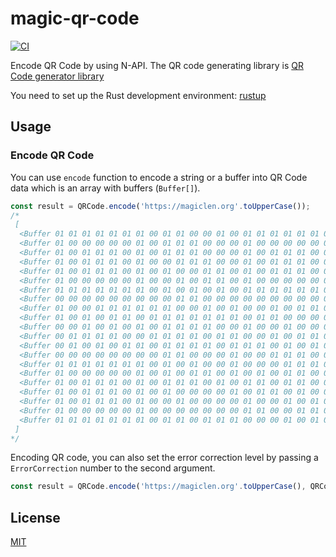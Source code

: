 magic-qr-code
=================================

[![CI](https://github.com/magiclen/node-qr-code/actions/workflows/ci.yml/badge.svg)](https://github.com/magiclen/node-qr-code/actions/workflows/ci.yml)

Encode QR Code by using N-API. The QR code generating library is [QR Code generator library](https://www.nayuki.io/page/qr-code-generator-library "QR Code generator library")

You need to set up the Rust development environment: [rustup](https://rustup.rs/)

## Usage

### Encode QR Code

You can use `encode` function to encode a string or a buffer into QR Code data which is an array with buffers (`Buffer[]`).

```javascript
const result = QRCode.encode('https://magiclen.org'.toUpperCase());
/*
 [
  <Buffer 01 01 01 01 01 01 01 00 01 01 00 00 01 00 01 01 01 01 01 01 01>,
  <Buffer 01 00 00 00 00 00 01 00 01 01 01 00 00 00 01 00 00 00 00 00 01>,
  <Buffer 01 00 01 01 01 00 01 00 01 01 01 00 00 00 01 00 01 01 01 00 01>,
  <Buffer 01 00 01 01 01 00 01 00 00 01 01 01 00 00 01 00 01 01 01 00 01>,
  <Buffer 01 00 01 01 01 00 01 00 01 00 00 01 01 00 01 00 01 01 01 00 01>,
  <Buffer 01 00 00 00 00 00 01 00 00 01 00 01 01 00 01 00 00 00 00 00 01>,
  <Buffer 01 01 01 01 01 01 01 00 01 00 01 00 01 00 01 01 01 01 01 01 01>,
  <Buffer 00 00 00 00 00 00 00 00 00 01 01 00 00 00 00 00 00 00 00 00 00>,
  <Buffer 01 00 00 01 01 01 01 01 01 00 00 01 00 01 00 00 01 00 01 01 01>,
  <Buffer 01 00 01 00 01 01 00 01 01 01 01 01 01 01 00 01 01 00 00 00 00>,
  <Buffer 00 00 01 00 01 00 01 00 01 01 01 01 00 00 01 00 00 01 00 00 00>,
  <Buffer 00 01 01 01 01 00 00 01 01 01 01 00 01 01 00 00 01 00 01 01 00>,
  <Buffer 00 01 00 01 00 01 01 00 01 01 01 01 00 01 01 01 00 01 00 01 01>,
  <Buffer 00 00 00 00 00 00 00 00 01 01 00 00 00 01 00 00 01 01 01 00 00>,
  <Buffer 01 01 01 01 01 01 01 00 01 00 01 00 00 01 00 00 00 01 01 01 00>,
  <Buffer 01 00 00 00 00 00 01 00 01 00 01 01 00 01 00 01 00 01 01 00 00>,
  <Buffer 01 00 01 01 01 00 01 00 01 01 01 00 01 00 01 01 00 01 01 00 00>,
  <Buffer 01 00 01 01 01 00 01 00 01 00 00 00 00 01 00 01 01 00 01 00 00>,
  <Buffer 01 00 01 01 01 00 01 00 00 01 00 00 00 00 01 00 00 01 00 01 01>,
  <Buffer 01 00 00 00 00 00 01 00 00 00 00 00 00 00 01 01 00 00 01 01 00>,
  <Buffer 01 01 01 01 01 01 01 00 01 01 00 01 01 01 00 00 00 01 00 01 00>
 ]
*/
```

Encoding QR code, you can also set the error correction level by passing a `ErrorCorrection` number to the second argument.

```javascript
const result = QRCode.encode('https://magiclen.org'.toUpperCase(), QRCode.ErrorCorrection.High);
```

## License

[MIT](LICENSE)